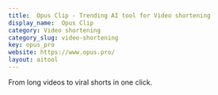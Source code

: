 ```yaml
---
title:  Opus Clip - Trending AI tool for Video shortening
display_name:  Opus Clip
category: Video shortening
category_slug: video-shortening
key: opus_pro
website: https://www.opus.pro/
layout: aitool
---
```


From long videos to viral shorts in one click.
